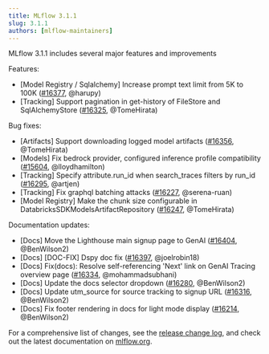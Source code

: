 ```yaml
---
title: MLflow 3.1.1
slug: 3.1.1
authors: [mlflow-maintainers]
---
```


MLflow 3.1.1 includes several major features and improvements

Features:

- [Model Registry / Sqlalchemy] Increase prompt text limit from 5K to 100K ([#16377](https://github.com/mlflow/mlflow/pull/16377), @harupy)
- [Tracking] Support pagination in get-history of FileStore and SqlAlchemyStore ([#16325](https://github.com/mlflow/mlflow/pull/16325), @TomeHirata)

Bug fixes:

- [Artifacts] Support downloading logged model artifacts ([#16356](https://github.com/mlflow/mlflow/pull/16356), @TomeHirata)
- [Models] Fix bedrock provider, configured inference profile compatibility ([#15604](https://github.com/mlflow/mlflow/pull/15604), @lloydhamilton)
- [Tracking] Specify attribute.run_id when search_traces filters by run_id ([#16295](https://github.com/mlflow/mlflow/pull/16295), @artjen)
- [Tracking] Fix graphql batching attacks ([#16227](https://github.com/mlflow/mlflow/pull/16227), @serena-ruan)
- [Model Registry] Make the chunk size configurable in DatabricksSDKModelsArtifactRepository ([#16247](https://github.com/mlflow/mlflow/pull/16247), @TomeHirata)

Documentation updates:

- [Docs] Move the Lighthouse main signup page to GenAI ([#16404](https://github.com/mlflow/mlflow/pull/16404), @BenWilson2)
- [Docs] [DOC-FIX] Dspy doc fix ([#16397](https://github.com/mlflow/mlflow/pull/16397), @joelrobin18)
- [Docs] Fix(docs): Resolve self-referencing 'Next' link on GenAI Tracing overview page ([#16334](https://github.com/mlflow/mlflow/pull/16334), @mohammadsubhani)
- [Docs] Update the docs selector dropdown ([#16280](https://github.com/mlflow/mlflow/pull/16280), @BenWilson2)
- [Docs] Update utm_source for source tracking to signup URL ([#16316](https://github.com/mlflow/mlflow/pull/16316), @BenWilson2)
- [Docs] Fix footer rendering in docs for light mode display ([#16214](https://github.com/mlflow/mlflow/pull/16214), @BenWilson2)

For a comprehensive list of changes, see the [release change log](https://github.com/mlflow/mlflow/releases/tag/v3.1.1), and check out the latest documentation on [mlflow.org](http://mlflow.org/).
